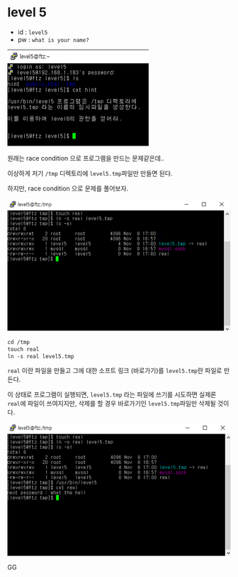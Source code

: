 # level 5

* id : `level5`
* pw : `what is your name?`

![](./img/2021-11-05-17-16-50.png)

원래는 race condition 으로 프로그램을 만드는 문제같은데..

이상하게 저기 `/tmp` 디렉토리에 `level5.tmp`파일만 만들면 된다.

하지만, race condition 으로 문제를 풀어보자.

![](./img/2021-11-08-17-00-49.png)

```
cd /tmp
touch real
ln -s real level5.tmp
```
`real` 이란 파일을 만들고 그에 대한 소프트 링크 (바로가기)를 `level5.tmp`란 파일로 만든다.

이 상태로 프로그램이 실행되면, `level5.tmp` 라는 파일에 쓰기를 시도하면 실제론 `real`에 파일이 쓰여지지만, 삭제를 할 경우 바로가기인 `level5.tmp`파일만 삭제될 것이다.


![](./img/2021-11-08-17-01-42.png)

GG